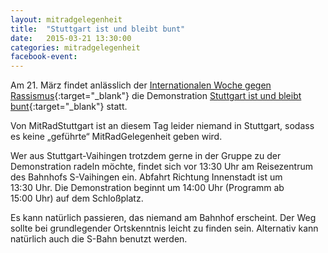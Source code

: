 ```yaml
---
layout: mitradgelegenheit
title:  "Stuttgart ist und bleibt bunt"
date:   2015-03-21 13:30:00
categories: mitradgelegenheit
facebook-event: 
---
```


Am 21.&nbsp;März findet anlässlich der [Internationalen Woche gegen Rassismus][Woche-gegen-Rassismus]{:target="_blank"} die Demonstration [Stuttgart ist und bleibt bunt][Stuttgart-bleibt-bunt]{:target="_blank"} statt.

Von MitRadStuttgart ist an diesem Tag leider niemand in Stuttgart, sodass es keine „geführte“ MitRadGelegenheit geben wird.

Wer aus Stuttgart-Vaihingen trotzdem gerne in der Gruppe zu der Demonstration radeln möchte, findet sich vor 13:30&nbsp;Uhr am Reisezentrum des Bahnhofs S-Vaihingen ein.  Abfahrt Richtung Innenstadt ist um 13:30&nbsp;Uhr.  Die Demonstration beginnt um 14:00&nbsp;Uhr (Programm ab 15:00&nbsp;Uhr) auf dem Schloßplatz.

Es kann natürlich passieren, das niemand am Bahnhof erscheint.  Der Weg sollte bei grundlegender Ortskenntnis leicht zu finden sein.  Alternativ kann natürlich auch die S-Bahn benutzt werden.




[Woche-gegen-Rassismus]: http://www.internationale-wochen-gegen-rassismus.de/
[Stuttgart-bleibt-bunt]: https://www.facebook.com/events/406912212813475/
